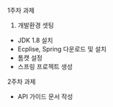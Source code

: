 1주차 과제
1. 개발환경 셋팅
 - JDK 1.8 설치
 - Ecplise, Spring 다운로드 및 설치
 - 톰캣 설정
 - 스프링 프로젝트 생성

2주차 과제
- API 가이드 문서 작성
